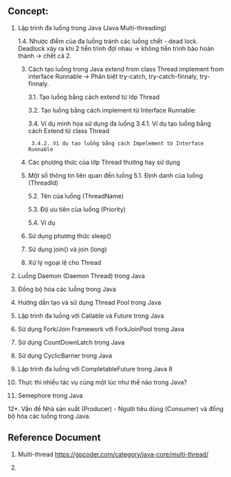 ## Concept:
1. Lập trình đa luồng trong Java (Java Multi-threading)

	1.4. Nhược điểm của đa luồng
		tránh các luồng chết - dead lock.
		Deadlock xảy ra khi 2 tiến trình đợi nhau -> không tiến trình bào hoàn thành -> chết cả 2.
		
	3. Cách tạo luồng trong Java
	extend from class Thread
	implement from interface Runnable
		-> Phân biệt try-catch, try-catch-finnaly, try-finnaly.
		
		3.1. Tạo luồng bằng cách extend từ lớp Thread
		
		
		3.2. Tạo luồng bằng cách implement từ Interface Runnable:
		
		
		3.4. Ví dụ minh họa sử dụng đa luồng
			3.4.1. Ví dụ tạo luồng bằng cách Extend từ class Thread
			
			3.4.2. Ví dụ tạo luồng bằng cách Impelement từ Interface Runnable
			
			
	4. Các phương thức của lớp Thread thường hay sử dụng
	
	
	5. Một số thông tin liên quan đến luồng
		5.1. Định danh của luồng (ThreadId)
		
		
		5.2. Tên của luồng (ThreadName)
		
		
		5.3. Độ ưu tiên của luồng (Priority)
		
		
		5.4. Ví dụ
		
		
	6. Sử dụng phương thức sleep()
	
	
	
	7. Sử dụng join() và join (long)
	
	
	8. Xử lý ngoại lệ cho Thread
	
	
	
	
	

2. Luồng Daemon (Daemon Thread) trong Java


3. Đồng bộ hóa các luồng trong Java



4. Hướng dẫn tạo và sử dụng Thread Pool trong Java



5. Lập trình đa luồng với Callable và Future trong Java



6. Sử dụng Fork/Join Framework với ForkJoinPool trong Java



7. Sử dụng CountDownLatch trong Java



8. Sử dụng CyclicBarrier trong Java



9. Lập trình đa luồng với CompletableFuture trong Java 8



10. Thực thi nhiều tác vụ cùng một lúc như thế nào trong Java?



11. Semephore trong Java



12*. Vấn đề Nhà sản xuất (Producer) - Người tiêu dùng (Consumer) và đồng bộ hóa các luồng trong Java. 



## Reference Document
1. Multi-thread
	https://gpcoder.com/category/java-core/multi-thread/
	
	
2. 